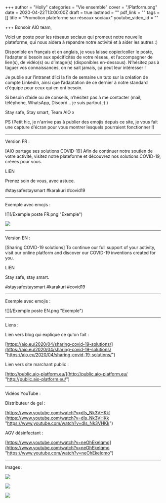 +++
author = "Holly"
categories = "Vie ensemble"
cover = "/Platform.png"
date = 2020-04-22T13:00:00Z
draft = true
lastmod = ""
pdf_link = ""
tags = []
title = "Promotion plateforme sur réseaux sociaux"
youtube_video_id = ""

+++
Bonsoir AIO team,

Voici un poste pour les réseaux sociaux qui promeut notre nouvelle plateforme, qui nous aidera à répandre notre activité et à aider les autres :)

Disponible en français et en anglais, je vous laisse copier/coller le poste, l’adapter si besoin aux spécificités de votre réseau, et l’accompagner de lien(s), de vidéo(s) ou d’image(s) (disponibles en-dessous). N’hésitez pas à taguer vos connaissances, on ne sait jamais, ça peut leur intéresser !

Je publie sur l’intranet d’ici la fin de semaine un tuto sur la création de compte LinkedIn, ainsi que l’adaptation de ce dernier à notre standard d'équipe pour ceux qui en ont besoin.

Si besoin d’aide ou de conseils, n’hésitez pas à me contacter (mail, téléphone, WhatsApp, Discord… je suis partout ;) )

Stay safe, Stay smart, Team AIO x

PS (Petit hic, je n'arrive pas à publier des emojis depuis ce site, je vous fait une capture d'écran pour vous montrer lesquels pourraient fonctionner !)

***

Version FR :

\[AIO partage ses solutions COVID-19\] Afin de continuer notre soutien de votre activité, visitez notre plateforme et découvrez nos solutions COVID-19, créées pour vous.

LIEN

Prenez soin de vous, avec astuce.

\#staysafestaysmart #karakuri #covid19

***

Exemple avec emojis :

![](/Exemple poste FR.png "Exemple")

![](/Covid-19-solutions-fr.png)

***

Version EN :

\[Sharing COVID-19 solutions\] To continue our full support of your activity, visit our online platform and discover our COVID-19 inventions created for you.

LIEN

Stay safe, stay smart.

\#staysafestaysmart #karakuri #covid19

***

Exemple avec emojis :

![](/Exemple poste EN.png "Exemple")

***

Liens :

Lien vers blog qui explique ce qu'on fait :

[https://aio.eu/2020/04/sharing-covid-19-solutions/](https://aio.eu/2020/04/sharing-covid-19-solutions/ "https://aio.eu/2020/04/sharing-covid-19-solutions/")

Lien vers site marchant public :

[http://public.aio-platform.eu/](http://public.aio-platform.eu/ "http://public.aio-platform.eu/")

***

Vidéos YouTube :

Distributeur de gel :

[https://www.youtube.com/watch?v=dIs_Nk3VHKk](https://www.youtube.com/watch?v=dIs_Nk3VHKk "https://www.youtube.com/watch?v=dIs_Nk3VHKk")

AGV désinfectant :

[https://www.youtube.com/watch?v=neOhEkeIqmo](https://www.youtube.com/watch?v=neOhEkeIqmo "https://www.youtube.com/watch?v=neOhEkeIqmo")

***

Images :

![](/Platform.png)

![](/Covid-19-solutions-en.png)

![](/Covid-19-solutions-fr.png)